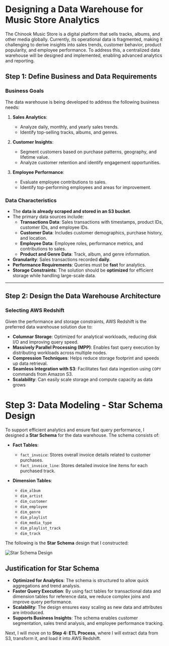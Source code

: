 # Designing a Data Warehouse for Music Store Analytics

The Chinook Music Store is a digital platform that sells tracks, albums, and other media globally. Currently, its operational data is fragmented, making it challenging to derive insights into sales trends, customer behavior, product popularity, and employee performance. To address this, a centralized data warehouse will be designed and implemented, enabling advanced analytics and reporting.


## **Step 1: Define Business and Data Requirements**
### **Business Goals**
The data warehouse is being developed to address the following business needs:

1. **Sales Analytics**:  
   - Analyze daily, monthly, and yearly sales trends.  
   - Identify top-selling tracks, albums, and genres.  

2. **Customer Insights**:  
   - Segment customers based on purchase patterns, geography, and lifetime value.  
   - Analyze customer retention and identify engagement opportunities.  

3. **Employee Performance**:  
   - Evaluate employee contributions to sales.  
   - Identify top-performing employees and areas for improvement.  

### **Data Characteristics**
- The **data is already scraped and stored in an S3 bucket**.
- The primary data sources include:  
  - **Transactions Data**: Sales transactions with timestamps, product IDs, customer IDs, and employee IDs.  
  - **Customer Data**: Includes customer demographics, purchase history, and location.  
  - **Employee Data**: Employee roles, performance metrics, and contributions to sales.  
  - **Product and Genre Data**: Track, album, and genre information.  
- **Granularity**: Sales transactions recorded **daily**.  
- **Performance Requirements**: Queries must be **fast** for analytics.  
- **Storage Constraints**: The solution should be **optimized** for efficient storage while handling large-scale data.  

---

## **Step 2: Design the Data Warehouse Architecture**
### **Selecting AWS Redshift**
Given the performance and storage constraints, AWS Redshift is the preferred data warehouse solution due to:

- **Columnar Storage**: Optimized for analytical workloads, reducing disk I/O and improving query speed.  
- **Massively Parallel Processing (MPP)**: Enables fast query execution by distributing workloads across multiple nodes.  
- **Compression Techniques**: Helps reduce storage footprint and speeds up data retrieval.  
- **Seamless Integration with S3**: Facilitates fast data ingestion using `COPY` commands from Amazon S3.  
- **Scalability**: Can easily scale storage and compute capacity as data grows

# **Step 3: Data Modeling - Star Schema Design**

To support efficient analytics and ensure fast query performance, I designed a **Star Schema** for the data warehouse. The schema consists of:

- **Fact Tables**:
  - `fact_invoice`: Stores overall invoice details related to customer purchases.
  - `fact_invoice_line`: Stores detailed invoice line items for each purchased track.

- **Dimension Tables**:
  - `dim_album`
  - `dim_artist`
  - `dim_customer`
  - `dim_employee`
  - `dim_genre`
  - `dim_playlist`
  - `dim_media_type`
  - `dim_playlist_track`
  - `dim_track`

The following is the **Star Schema** design that I constructed:

![Star Schema Design](attachment://ER.drawio.png)

## **Justification for Star Schema**
- **Optimized for Analytics**: The schema is structured to allow quick aggregations and trend analysis.
- **Faster Query Execution**: By using fact tables for transactional data and dimension tables for reference data, we reduce complex joins and improve query performance.
- **Scalability**: The design ensures easy scaling as new data and attributes are introduced.
- **Supports Business Insights**: The schema enables customer segmentation, sales trend analysis, and employee performance tracking.

Next, I will move on to **Step 4: ETL Process**, where I will extract data from S3, transform it, and load it into AWS Redshift.



